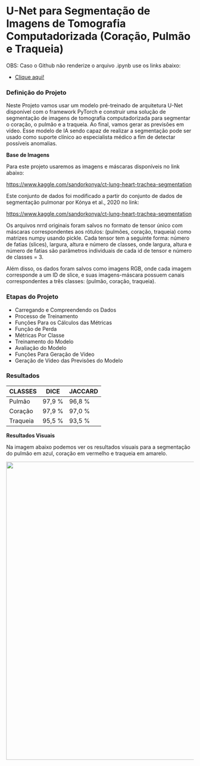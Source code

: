 # U-Net para Segmentação de Imagens de Tomografia Computadorizada (Coração, Pulmão e Traqueia)

OBS: Caso o Github não renderize o arquivo .ipynb use os links abaixo:

- <a href="https://nbviewer.org/github/Julio-M39/11-Segmentation_CT_Images_heart_lung_and_trachea/blob/main/U-Net%20Convolutional%20Networks%20Para%20Segmenta%C3%A7%C3%A3o%20de%20Imagens%20de%20Tomografia%20Computadorizada.ipynb">Clique aqui!</a> 

### Definição do Projeto

Neste Projeto vamos usar um modelo pré-treinado de arquitetura U-Net disponível com o framework PyTorch e construir uma solução de segmentação de imagens de tomografia 
computadorizada para segmentar o coração, o pulmão e a traqueia. Ao final, vamos gerar as previsões em vídeo. Esse modelo de IA sendo capaz de realizar a segmentação pode ser usado como suporte clínico ao especialista médico a fim de detectar possíveis anomalias.

**Base de Imagens**

Para este projeto usaremos as imagens e máscaras disponíveis no link abaixo:

https://www.kaggle.com/sandorkonya/ct-lung-heart-trachea-segmentation

Este conjunto de dados foi modificado a partir do conjunto de dados de segmentação pulmonar por Kónya et al., 2020 no link: 

https://www.kaggle.com/sandorkonya/ct-lung-heart-trachea-segmentation

Os  arquivos  nrrd  originais  foram  salvos no  formato  de  tensor  único  com  máscaras correspondentes  aos  rótulos:  (pulmões,  coração,  traqueia)  como  matrizes  numpy  usando pickle. Cada tensor tem a seguinte forma: número de fatias (slices), largura, altura e número de classes, onde largura, altura e número de fatias são parâmetros individuais de cada id de tensor e número de classes = 3.

Além disso, os dados foram salvos como imagens RGB, onde cada imagem corresponde a  um ID  de slice,  e  suas  imagens-máscara  possuem  canais  correspondentes  a  três  classes: (pulmão, coração, traqueia).

### Etapas do Projeto

- Carregando e Compreendendo os Dados
- Processo de Treinamento
- Funções Para os Cálculos das Métricas
- Função de Perda
- Métricas Por Classe
- Treinamento do Modelo
- Avaliação do Modelo
- Funções Para Geração de Vídeo
- Geração de Vídeo das Previsões do Modelo

### Resultados

| CLASSES  | DICE   | JACCARD | 
| -------- | ------ | ------- | 
| Pulmão   | 97,9 % | 96,8 %  |
| Coração  | 97,9 % | 97,0 %  |
| Traqueia | 95,5 % | 93,5 %  |

**Resultados Visuais**

Na imagem abaixo podemos ver os resultados visuais para a segmentação do pulmão em azul, coração em vermelho e traqueia em amarelo.

<div>
<img src="https://user-images.githubusercontent.com/54995990/189792403-48d44949-f824-46f9-b796-9f59db527940.png" width="800px" />
</div>
